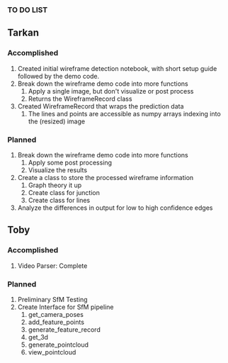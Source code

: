 ### TO DO LIST

## Tarkan

### Accomplished

1. Created initial wireframe detection notebook, with short setup guide followed by the demo code.
1. Break down the wireframe demo code into more functions
    1. Apply a single image, but don't visualize or post process
    2. Returns the WireframeRecord class
2. Created WireframeRecord that wraps the prediction data
    1. The lines and points are accessible as numpy arrays indexing into the (resized) image

### Planned

1. Break down the wireframe demo code into more functions
    1. Apply some post processing
    2. Visualize the results
2. Create a class to store the processed wireframe information
    1. Graph theory it up
    2. Create class for junction
    1. Create class for lines
1. Analyze the differences in output for low to high confidence edges

## Toby

### Accomplished
1. Video Parser: Complete

### Planned

1. Preliminary SfM Testing
2. Create Interface for SfM pipeline
    1. get_camera_poses
    2. add_feature_points
    3. generate_feature_record
    4. get_3d
    5. generate_pointcloud
    6. view_pointcloud
